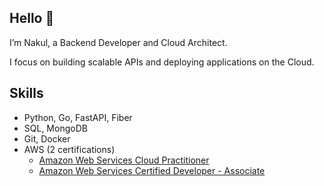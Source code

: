 ## Hello 👋
I’m Nakul, a Backend Developer and Cloud Architect.

I focus on building scalable APIs and deploying applications on the Cloud.

## Skills
- Python, Go, FastAPI, Fiber
- SQL, MongoDB
- Git, Docker
- AWS (2 certifications)
  - [Amazon Web Services Cloud Practitioner](https://www.credly.com/badges/d5cf3246-28b5-4c65-8cba-711c7b83823f/public_url)
  - [Amazon Web Services Certified Developer - Associate](https://www.credly.com/badges/7faa9ebe-afd3-4df5-a3f5-d8da4f434134/public_url)
